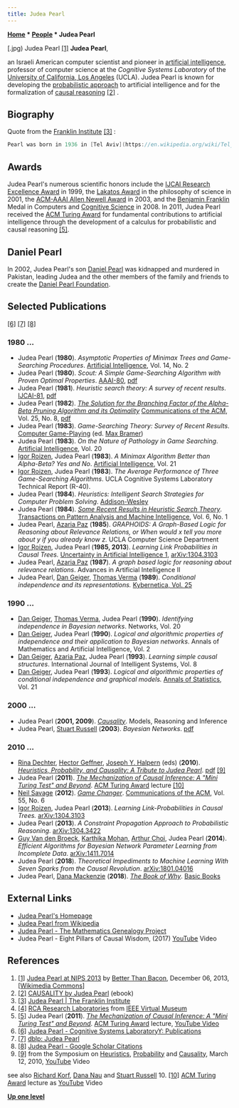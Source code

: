 ```yaml
---
title: Judea Pearl
---
```

**[Home](Home "Home") \* [People](People "People") \* Judea Pearl**



[.jpg) Judea Pearl <a id="cite-note-1" href="#cite-ref-1">[1]</a>
**Judea Pearl**,  

an Israeli American computer scientist and pioneer in [artificial intelligence](Artificial_Intelligence "Artificial Intelligence"), professor of computer science at the *Cognitive Systems Laboratory* of the [University of California, Los Angeles](https://en.wikipedia.org/wiki/University_of_California%2C_Los_Angeles) (UCLA). Judea Pearl is known for developing the [probabilistic approach](https://en.wikipedia.org/wiki/Probabilistic_logic) to artificial intelligence and for the formalization of [causal reasoning](https://en.wikipedia.org/wiki/Causality) <a id="cite-note-2" href="#cite-ref-2">[2]</a> .



## Biography


Quote from the [Franklin Institute](https://en.wikipedia.org/wiki/Franklin_Institute) <a id="cite-note-3" href="#cite-ref-3">[3]</a> :




```C++
Pearl was born in 1936 in [Tel Aviv](https://en.wikipedia.org/wiki/Tel_Aviv), Israel. He earned his B.S. in electrical engineering from the [Technion](https://en.wikipedia.org/wiki/Technion_%E2%80%93_Israel_Institute_of_Technology) in [Haifa](https://en.wikipedia.org/wiki/Haifa), Israel in 1960 and went on to earn a masters degree in physics from [Rutgers University](https://en.wikipedia.org/wiki/Rutgers_University) in 1965 and his Ph.D. in electrical engineering the same year from the [Polytechnic Institute of Brooklyn](https://en.wikipedia.org/wiki/Polytechnic_University_%28New_York%29). He worked at [RCA](https://en.wikipedia.org/wiki/RCA) Research Laboratories <a id="cite-note-4" href="#cite-ref-4">[4]</a> in [Princeton](https://en.wikipedia.org/wiki/Princeton%2C_New_Jersey) until 1970 and has been at the [University of California](https://en.wikipedia.org/wiki/University_of_California%2C_Los_Angeles), Los Angeles ever since. 

```

## Awards


Judea Pearl's numerous scientific honors include the [IJCAI Research Excellence Award](https://en.wikipedia.org/wiki/IJCAI_Award_for_Research_Excellence) in 1999, the [Lakatos Award](https://en.wikipedia.org/wiki/Lakatos_Award) in the philosophy of science in 2001, the [ACM-AAAI Allen Newell Award](https://en.wikipedia.org/wiki/Association_for_the_Advancement_of_Artificial_Intelligence#ACM-AAAI_Allen_Newell_Award) in 2003, and the [Benjamin Franklin](https://en.wikipedia.org/wiki/Benjamin_Franklin) Medal in Computers and [Cognitive Science](Cognition "Cognition") in 2008. In 2011, Judea Pearl received the [ACM Turing Award](ACM#ACMTuringAward "ACM") for fundamental contributions to artificial intelligence through the development of a calculus for probabilistic and causal reasoning <a id="cite-note-5" href="#cite-ref-5">[5]</a>.



## Daniel Pearl


In 2002, Judea Pearl's son [Daniel Pearl](https://en.wikipedia.org/wiki/Daniel_Pearl) was kidnapped and murdered in Pakistan, leading Judea and the other members of the family and friends to create the [Daniel Pearl Foundation](https://en.wikipedia.org/wiki/Daniel_Pearl_Foundation).



## Selected Publications


<a id="cite-note-6" href="#cite-ref-6">[6]</a> <a id="cite-note-7" href="#cite-ref-7">[7]</a> <a id="cite-note-8" href="#cite-ref-8">[8]</a>



### 1980 ...


* Judea Pearl (**1980**). *Asymptotic Properties of Minimax Trees and Game-Searching Procedures*. [Artificial Intelligence](https://en.wikipedia.org/wiki/Artificial_Intelligence_(journal)), Vol. 14, No. 2
* Judea Pearl (**1980**). *Scout: A Simple Game-Searching Algorithm with Proven Optimal Properties*. [AAAI-80](Conferences#AAAI-80 "Conferences"), [pdf](http://www.aaai.org/Papers/AAAI/1980/AAAI80-041.pdf)
* Judea Pearl (**1981**). *Heuristic search theory: A survey of recent results*. [IJCAI-81](Conferences#IJCAI1981 "Conferences"), [pdf](http://ijcai.org/Past%20Proceedings/IJCAI-81-VOL%201/PDF/100.pdf)
* Judea Pearl (**1982**). *[The Solution for the Branching Factor of the Alpha-Beta Pruning Algorithm and its Optimality](https://www.semanticscholar.org/paper/The-Solution-for-the-Branching-Factor-of-the-and-Pearl/08ca17978c8d5d56e88e33b90217f4ec8f37b35a)* [Communications of the ACM](ACM#Communications "ACM"), Vol. 25, No. 8, [pdf](https://link.springer.com/content/pdf/10.1007/3-540-10843-2_41.pdf)
* Judea Pearl (**1983**). *Game-Searching Theory: Survey of Recent Results*. [Computer Game-Playing](https://www.amazon.com/Bramer-Computer-Game-Playing-Practice/dp/0853124884) (ed. [Max Bramer](Max_Bramer "Max Bramer"))
* Judea Pearl (**1983**). *On the Nature of Pathology in Game Searching*. [Artificial Intelligence](https://en.wikipedia.org/wiki/Artificial_Intelligence_(journal)), Vol. 20
* [Igor Roizen](Igor_Roizen "Igor Roizen"), Judea Pearl (**1983**). *A Minimax Algorithm Better than Alpha-Beta? Yes and No*. [Artificial Intelligence](https://en.wikipedia.org/wiki/Artificial_Intelligence_(journal)), Vol. 21
* [Igor Roizen](Igor_Roizen "Igor Roizen"), Judea Pearl (**1983**). *The Average Performance of Three Game-Searching Algorithms*. UCLA Cognitive Systems Laboratory Technical Report (R-40).
* Judea Pearl (**1984**). *Heuristics: Intelligent Search Strategies for Computer Problem Solving*. [Addison-Wesley](https://en.wikipedia.org/wiki/Addison-Wesley)
* Judea Pearl (**1984**). *[Some Recent Results in Heuristic Search Theory](https://www.computer.org/csdl/trans/tp/1984/01/04767470.pdf)*. [Transactions on Pattern Analysis and Machine Intelligence](IEEE#TPAMI "IEEE"), Vol. 6, No. 1
* Judea Pearl, [Azaria Paz](Mathematician#APaz "Mathematician") (**1985**). *GRAPHOIDS: A Graph-Based Logic for Reasoning about Relevance Relations, or When would x tell you more about y if you already know z.* UCLA Computer Science Department
* [Igor Roizen](Igor_Roizen "Igor Roizen"), Judea Pearl (**1985, 2013**). *Learning Link Probabilities in Causal Trees.* [Uncertainty in Artificial Intelligence 1](Laveen_Kanal#Uncertainty_AI_1 "Laveen Kanal"), [arXiv:1304.3103](https://arxiv.org/abs/1304.3103)
* Judea Pearl, [Azaria Paz](Mathematician#APaz "Mathematician") (**1987**). *A graph based logic for reasoning about relevance relations*. Advances in Artificial Intelligence II
* Judea Pearl, [Dan Geiger](Mathematician#DGeiger "Mathematician"), [Thomas Verma](index.php?title=Thomas_Verma&action=edit&redlink=1 "Thomas Verma (page does not exist)") (**1989**). *Conditional independence and its representations.* [Kybernetica, Vol. 25](https://dblp1.uni-trier.de/db/journals/kybernetika/kybernetika25.html)


### 1990 ...


* [Dan Geiger](Mathematician#DGeiger "Mathematician"), [Thomas Verma](index.php?title=Thomas_Verma&action=edit&redlink=1 "Thomas Verma (page does not exist)"), Judea Pearl (**1990**). *Identifying independence in Bayesian networks*. Networks, Vol. 20
* [Dan Geiger](Mathematician#DGeiger "Mathematician"), Judea Pearl (**1990**). *Logical and algorithmic properties of independence and their application to Bayesian networks*. Annals of Mathematics and Artificial Intelligence, Vol. 2
* [Dan Geiger](Mathematician#DGeiger "Mathematician"), [Azaria Paz](Mathematician#APaz "Mathematician"), Judea Pearl (**1993**). *Learning simple causal structures*. International Journal of Intelligent Systems, Vol. 8
* [Dan Geiger](Mathematician#DGeiger "Mathematician"), Judea Pearl (**1993**). *Logical and algorithmic properties of conditional independence and graphical models.* [Annals of Statistics](https://en.wikipedia.org/wiki/Annals_of_Statistics), Vol. 21


### 2000 ...


* Judea Pearl (**2001, 2009**). *[Causality](https://en.wikipedia.org/wiki/Causality_(book))*. Models, Reasoning and Inference
* Judea Pearl, [Stuart Russell](Stuart_Russell "Stuart Russell") (**2003**). *Bayesian Networks*. [pdf](https://people.eecs.berkeley.edu/~russell/papers/hbtnn-bn.pdf)


### 2010 ...


* [Rina Dechter](https://en.wikipedia.org/wiki/Rina_Dechter), [Hector Geffner](https://scholar.google.com/citations?user=Wd0CDmcAAAAJ&hl=en), [Joseph Y. Halpern](https://en.wikipedia.org/wiki/Joseph_Halpern) (eds) (**2010**). *[Heuristics, Probability, and Causality: A Tribute to Judea Pearl](http://bayes.cs.ucla.edu/TRIBUTE/pearl-tribute2010.htm)*. [pdf](http://bayes.cs.ucla.edu/TRIBUTE/festschrift-complete.pdf) <a id="cite-note-9" href="#cite-ref-9">[9]</a>
* Judea Pearl (**2011**). *[The Mechanization of Causal Inference: A "Mini Turing Test" and Beyond](https://dl.acm.org/citation.cfm?id=2351636)*. [ACM Turing Award](ACM#ACMTuringAward "ACM") lecture <a id="cite-note-10" href="#cite-ref-10">[10]</a>
* [Neil Savage](http://www.neilsavage.com/about) (**2012**). *[Game Changer](https://cacm.acm.org/magazines/2012/6/149782-game-changer/fulltext)*. [Communications of the ACM](ACM#Communications "ACM"), Vol. 55, No. 6
* [Igor Roizen](Igor_Roizen "Igor Roizen"), Judea Pearl (**2013**). *Learning Link-Probabilities in Causal Trees.* [arXiv:1304.3103](https://arxiv.org/abs/1304.3103)
* Judea Pearl (**2013**). *A Constraint Propagation Approach to Probabilistic Reasoning*. [arXiv:1304.3422](https://arxiv.org/abs/1304.3422)
* [Guy Van den Broeck](https://web.cs.ucla.edu/~guyvdb/), [Karthika Mohan](http://www.karthikamohan.com/), [Arthur Choi](https://dblp.uni-trier.de/pers/hd/c/Choi:Arthur), Judea Pearl (**2014**). *Efficient Algorithms for Bayesian Network Parameter Learning from Incomplete Data*. [arXiv:1411.7014](https://arxiv.org/abs/1411.7014)
* Judea Pearl (**2018**). *Theoretical Impediments to Machine Learning With Seven Sparks from the Causal Revolution*. [arXiv:1801.04016](https://arxiv.org/abs/1801.04016)
* Judea Pearl, [Dana Mackenzie](Dana_Mackenzie "Dana Mackenzie") (**2018**). *[The Book of Why](https://www.hachettebookgroup.com/titles/judea-pearl/the-book-of-why/9780465097616/)*. [Basic Books](https://en.wikipedia.org/wiki/Basic_Books)


## External Links


* [Judea Pearl's Homepage](http://bayes.cs.ucla.edu/jp_home.html)
* [Judea Pearl from Wikipedia](https://en.wikipedia.org/wiki/Judea_Pearl)
* [Judea Pearl - The Mathematics Genealogy Project](https://genealogy.math.ndsu.nodak.edu/id.php?id=70481)
* Judea Pearl - Eight Pillars of Causal Wisdom, (2017) [YouTube](https://en.wikipedia.org/wiki/YouTube) Video


 
## References


1. <a id="cite-ref-1" href="#cite-note-1">[1]</a> [Judea Pearl at NIPS 2013](https://www.flickr.com/photos/slurm/11781981594/) by [Better Than Bacon](https://www.flickr.com/people/39057810@N00), December 06, 2013, [[Wikimedia Commons](https://en.wikipedia.org/wiki/Wikimedia_Commons)]
2. <a id="cite-ref-2" href="#cite-note-2">[2]</a> [CAUSALITY by Judea Pearl](http://bayes.cs.ucla.edu/BOOK-99/book-toc.html) (ebook)
3. <a id="cite-ref-3" href="#cite-note-3">[3]</a> [Judea Pearl | The Franklin Institute](https://www.fi.edu/laureates/judea-pearl)
4. <a id="cite-ref-4" href="#cite-note-4">[4]</a> [RCA Research Laboratories](http://www.ieee-virtual-museum.org/collection/event.php?id=3457000&lid=1) from [IEEE Virtual Museum](http://www.ieee-virtual-museum.org/)
5. <a id="cite-ref-5" href="#cite-note-5">[5]</a> Judea Pearl (**2011**). *[The Mechanization of Causal Inference: A "Mini Turing Test" and Beyond](http://www.aaai.org/Conferences/AAAI/2012/aaai12speakers.php#Pearl)*. [ACM Turing Award](ACM#ACMTuringAward "ACM") lecture, [YouTube Video](http://www.youtube.com/watch?v=iNm4nFBFmvo)
6. <a id="cite-ref-6" href="#cite-note-6">[6]</a> [Judea Pearl - Cognitive Systems LaboratoryY: Publications](http://bayes.cs.ucla.edu/csl_papers.html)
7. <a id="cite-ref-7" href="#cite-note-7">[7]</a> [dblp: Judea Pearl](https://dblp.uni-trier.de/pers/hd/p/Pearl:Judea)
8. <a id="cite-ref-8" href="#cite-note-8">[8]</a> [Judea Pearl - Google Scholar Citations](https://scholar.google.com/citations?user=bAipNH8AAAAJ&hl=en)
9. <a id="cite-ref-9" href="#cite-note-9">[9]</a> from the Symposium on [Heuristics](http://bayes.cs.ucla.edu/TRIBUTE/videos-heuristics.htm), [Probability](http://bayes.cs.ucla.edu/TRIBUTE/videos-prob-reasoning.htm) and [Causality](http://bayes.cs.ucla.edu/TRIBUTE/tribute-videos.htm), March 12, 2010, [YouTube](https://en.wikipedia.org/wiki/YouTube) Video  

  

see also [Richard Korf](Richard_Korf#JudeaPearl "Richard Korf"), [Dana Nau](Dana_S._Nau#JudeaPearl "Dana S. Nau") and [Stuart Russell](Stuart_Russell#JudeaPearl "Stuart Russell")
10. <a id="cite-ref-10" href="#cite-note-10">[10]</a> [ACM Turing Award](ACM#ACMTuringAward "ACM") lecture as [YouTube](https://en.wikipedia.org/wiki/YouTube) Video

**[Up one level](People "People")**







 
